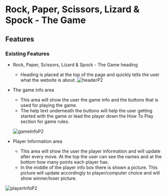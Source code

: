 # Rock, Paper, Scissors, Lizard & Spock - The Game

## Features

### Existing Features

- Rock, Paper, Scissors, Lizard & Spock - The Game heading
  - Heading is placed at the top of the page and quickly tells the user what the website is about. 
  ![headerP2](https://user-images.githubusercontent.com/43667190/153362323-a05b8f2f-f97e-4f03-8b91-cba433fb357f.PNG)

- The game info area
  - This area will show the user the game info and the buttons that is used for playing the game. 
  - The help text underneath the buttons will help the user getting started with the game or lead the player down the How To Play section for game rules.
  
  ![gameInfoP2](https://user-images.githubusercontent.com/43667190/153363216-9c780715-677a-47b8-8e98-6acf5d7413b3.PNG)

- Player Information area
  - This area will show the user the player information and will update after every move. At the top the user can see the names and at the bottom how many points each player has.
  - In the middle of the player info box there is shown a picture. This picture will update accordingly to player/computer choice and will show winner/loser picture. 


![playerInfoP2](https://user-images.githubusercontent.com/43667190/153364462-5169a7c0-395a-4409-958a-e4131dfdf2f7.PNG)


